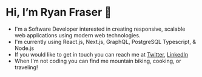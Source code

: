# Hi, I’m Ryan Fraser 👋
- I'm a Software Developer interested in creating responsive, scalable web applications using modern web technologies.
- I'm currently using React.js, Next.js, GraphQL, PostgreSQL Typescript, & Node.js
- If you would like to get in touch you can reach me at [Twitter](https://twitter.com/ryan3738), [LinkedIn](https://www.linkedin.com/in/ryan-fraser-3052515/)
- When I'm not coding you can find me mountain biking, cooking, or traveling!
